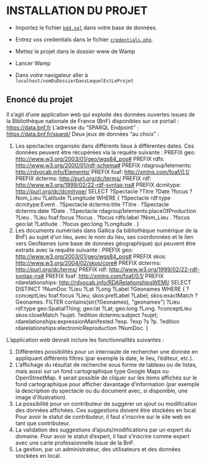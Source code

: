 # INSTALLATION DU PROJET

- Importez le fichier [`bdd.sql`](https://github.com/David-Charlesia/phpCNAMreal/blob/master/sql/bdd.sql) dans votre base de données.

- Entrez vos credentials dans le fichier [`credentials.php`](https://github.com/David-Charlesia/phpCNAMreal/blob/master/utils/credentials.php).

- Mettez le projet dans le dossier www de Wamp

- Lancer Wamp

- Dans votre navigateur aller à `localhost/nomDuDossierDansLequelEstLeProjet`

## Enoncé du projet

Il s’agit d’une application web qui exploite des données ouvertes issues de la Bibliothèque nationale de France (BnF) disponibles sur ce portail : https://data.bnf.fr
L’adresse du “SPARQL Endpoint” : https://data.bnf.fr/sparql/ 
Deux jeux de données “au choix” :
  1) Les spectacles organisés dans différents lieux à différentes dates. Ces données peuvent être récupérées via la requête suivante :
PREFIX geo: <http://www.w3.org/2003/01/geo/wgs84_pos#>
PREFIX rdfs: <http://www.w3.org/2000/01/rdf-schema#>
PREFIX rdagroup1elements: <http://rdvocab.info/Elements/>
PREFIX foaf: <http://xmlns.com/foaf/0.1/>
PREFIX dcterms: <http://purl.org/dc/terms/>
PREFIX rdf: <http://www.w3.org/1999/02/22-rdf-syntax-ns#>
PREFIX dcmitype: <http://purl.org/dc/dcmitype/>
SELECT ?Spectacle ?Titre ?Date ?focus ?Nom_Lieu ?Latitude ?Longitude
WHERE {
?Spectacle rdf:type dcmitype:Event .
?Spectacle dcterms:title ?Titre .
?Spectacle dcterms:date ?Date .
?Spectacle rdagroup1elements:placeOfProduction ?Lieu .
?Lieu foaf:focus ?focus .
?focus rdfs:label ?Nom_Lieu .
?focus geo:lat ?Latitude .
?focus geo:long ?Longitude .
} 
  2) Les documents numérisés dans Gallica (la bibliothèque numérique de la BnF) au sujet d'un lieu, avec le nom du lieu, ses coordonnées et le lien vers GeoNames (une base de données géographique) qui peuvent être extraits avec la requête suivante :
PREFIX geo: <http://www.w3.org/2003/01/geo/wgs84_pos#>
PREFIX skos: <http://www.w3.org/2004/02/skos/core#>
PREFIX dcterms: <http://purl.org/dc/terms/>
PREFIX rdf: <http://www.w3.org/1999/02/22-rdf-syntax-ns#>
PREFIX foaf: <http://xmlns.com/foaf/0.1/>
PREFIX rdarelationships: <http://rdvocab.info/RDARelationshipsWEMI/>
SELECT DISTINCT ?NumDoc ?Lieu ?Lat ?Long ?Label ?Geonames
WHERE {
?conceptLieu foaf:focus ?Lieu;
             skos:prefLabel ?Label;
             skos:exactMatch ?Geonames.
FILTER contains(str(?Geonames), "geonames")
?Lieu rdf:type geo:SpatialThing;
      geo:lat ?Lat;
      geo:long ?Long.
?conceptLieu  skos:closeMatch ?sujet.
?edition dcterms:subject ?sujet;
         rdarelationships:expressionManifested ?exp.
?exp ?s ?p.
?edition rdarelationships:electronicReproduction ?NumDoc.
}

L’application web devrait inclure les fonctionnalités suivantes :
 1) Différentes possibilités pour un internaute de rechercher une donnée en appliquant différents filtres (par exemple la date, le lieu, l’éditeur, etc.).
 2) L’affichage du résultat de recherche sous forme de tableau ou de listes, mais aussi sur un fond cartographique type Google Maps ou OpenStreetMap. Il serait possible de cliquer sur les items affichés sur le fond cartographique pour afficher davantage d’information (par exemple la description du spectacle ou du document avec, si disponible, une image d’illustration).
 3) La possibilité pour un contributeur de suggérer un ajout ou modification des données affichées. Ces suggestions doivent être stockées en local. Pour avoir le statut de contributeur, il faut s’inscrire sur le site web en tant que contributeur.
 4) La validation des suggestions d’ajouts/modifications par un expert du domaine. Pour avoir le statut d’expert, il faut s’inscrire comme expert avec une carte professionnelle issue de la BnF.
 5) La gestion, par un administrateur, des utilisateurs et des données stockées en local.
